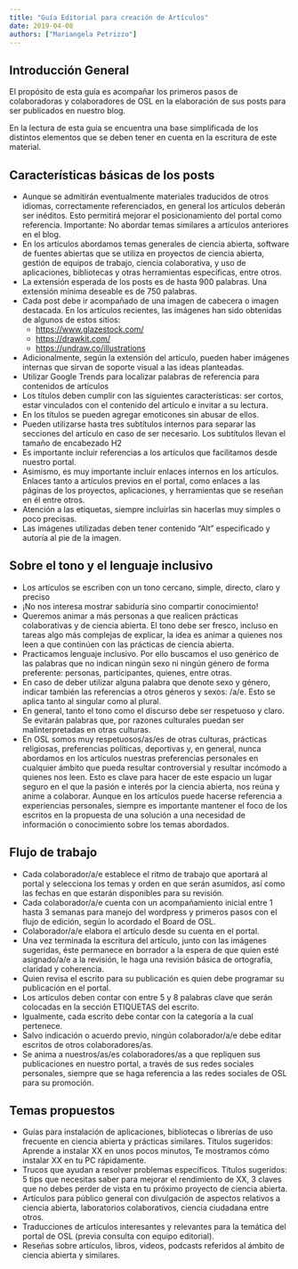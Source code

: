 ```yaml
---
title: "Guía Editorial para creación de Artículos"
date: 2019-04-08
authors: ["Mariangela Petrizzo"]
---
```


## Introducción General

El propósito de esta guía es acompañar los primeros pasos de colaboradoras y
colaboradores de OSL en la elaboración de sus posts para ser publicados en
nuestro blog.

En la lectura de esta guía se encuentra una base simplificada de los distintos
elementos que se deben tener en cuenta en la escritura de este material.

## Características básicas de los posts

- Aunque se admitirán eventualmente materiales traducidos de otros idiomas,
  correctamente referenciados, en general los artículos deberán ser inéditos.
  Esto permitirá mejorar el posicionamiento del portal como referencia.
  Importante: No abordar temas similares a artículos anteriores en el blog.
- En los artículos abordamos temas generales de ciencia abierta, software de
  fuentes abiertas que se utiliza en proyectos de ciencia abierta, gestión de
  equipos de trabajo, ciencia colaborativa, y uso de aplicaciones, bibliotecas y
  otras herramientas específicas, entre otros.
- La extensión esperada de los posts es de hasta 900 palabras. Una extensión
  mínima deseable es de 750 palabras.
- Cada post debe ir acompañado de una imagen de cabecera o imagen destacada. En
  los artículos recientes, las imágenes han sido obtenidas de algunos de estos
  sitios:
  - <https://www.glazestock.com/>
  - <https://drawkit.com/>
  - <https://undraw.co/illustrations>
- Adicionalmente, según la extensión del artículo, pueden haber imágenes
  internas que sirvan de soporte visual a las ideas planteadas.
- Utilizar Google Trends para localizar palabras de referencia para contenidos
  de artículos
- Los títulos deben cumplir con las siguientes características: ser cortos,
  estar vinculados con el contenido del artículo e invitar a su lectura.
- En los títulos se pueden agregar emoticones sin abusar de ellos.
- Pueden utilizarse hasta tres subtítulos internos para separar las secciones
  del artículo en caso de ser necesario. Los subtítulos llevan el tamaño de
  encabezado H2
- Es importante incluir referencias a los artículos que facilitamos desde
  nuestro portal.
- Asimismo, es muy importante incluir enlaces internos en los artículos. Enlaces
  tanto a artículos previos en el portal, como enlaces a las páginas de los
  proyectos, aplicaciones, y herramientas que se reseñan en él entre otros.
- Atención a las etiquetas, siempre incluirlas sin hacerlas muy simples o poco
  precisas.
- Las imágenes utilizadas deben tener contenido “Alt” especificado y autoría al
  pie de la imagen.

## Sobre el tono y el lenguaje inclusivo

- Los artículos se escriben con un tono cercano, simple, directo, claro y
  preciso
- ¡No nos interesa mostrar sabiduría sino compartir conocimiento!
- Queremos animar a más personas a que realicen prácticas colaborativas y de
  ciencia abierta. El tono debe ser fresco, incluso en tareas algo más complejas
  de explicar, la idea es animar a quienes nos leen a que continúen con las
  prácticas de ciencia abierta.
- Practicamos lenguaje inclusivo. Por ello buscamos el uso genérico de las
  palabras que no indican ningún sexo ni ningún género de forma preferente:
  personas, participantes, quienes, entre otras.
- En caso de deber utilizar alguna palabra que denote sexo y género, indicar
  también las referencias a otros géneros y sexos: /a/e. Esto se aplica tanto al
  singular como al plural.
- En general, tanto el tono como el discurso debe ser respetuoso y claro. Se
  evitarán palabras que, por razones culturales puedan ser malinterpretadas en
  otras culturas.
- En OSL somos muy respetuosos/as/es de otras culturas, prácticas religiosas,
  preferencias políticas, deportivas y, en general, nunca abordamos en los
  artículos nuestras preferencias personales en cualquier ámbito que pueda
  resultar controversial y resultar incómodo a quienes nos leen. Esto es clave
  para hacer de este espacio un lugar seguro en el que la pasión e interés por
  la ciencia abierta, nos reúna y anime a colaborar. Aunque en los artículos
  puede hacerse referencia a experiencias personales, siempre es importante
  mantener el foco de los escritos en la propuesta de una solución a una
  necesidad de información o conocimiento sobre los temas abordados.

## Flujo de trabajo

- Cada colaborador/a/e establece el ritmo de trabajo que aportará al portal y
  selecciona los temas y orden en que serán asumidos, así como las fechas en que
  estarán disponibles para su revisión.
- Cada colaborador/a/e cuenta con un acompañamiento inicial entre 1 hasta 3
  semanas para manejo del wordpress y primeros pasos con el flujo de edición,
  según lo acordado el Board de OSL.
- Colaborador/a/e elabora el artículo desde su cuenta en el portal.
- Una vez terminada la escritura del artículo, junto con las imágenes sugeridas,
  éste permanece en borrador a la espera de que quien esté asignado/a/e a la
  revisión, le haga una revisión básica de ortografía, claridad y coherencia.
- Quien revisa el escrito para su publicación es quien debe programar su
  publicación en el portal.
- Los artículos deben contar con entre 5 y 8 palabras clave que serán colocadas
  en la sección ETIQUETAS del escrito.
- Igualmente, cada escrito debe contar con la categoría a la cual pertenece.
- Salvo indicación o acuerdo previo, ningún colaborador/a/e debe editar escritos
  de otros colaboradores/as.
- Se anima a nuestros/as/es colaboradores/as a que repliquen sus publicaciones
  en nuestro portal, a través de sus redes sociales personales, siempre que se
  haga referencia a las redes sociales de OSL para su promoción.

## Temas propuestos

- Guías para instalación de aplicaciones, bibliotecas o librerías de uso
  frecuente en ciencia abierta y prácticas similares. Títulos sugeridos: Aprende
  a instalar XX en unos pocos minutos, Te mostramos cómo instalar XX en tu PC
  rápidamente.
- Trucos que ayudan a resolver problemas específicos. Títulos sugeridos: 5 tips
  que necesitas saber para mejorar el rendimiento de XX, 3 claves que no debes
  perder de vista en tu próximo proyecto de ciencia abierta.
- Artículos para público general con divulgación de aspectos relativos a ciencia
  abierta, laboratorios colaborativos, ciencia ciudadana entre otros.
- Traducciones de artículos interesantes y relevantes para la temática del
  portal de OSL (previa consulta con equipo editorial).
- Reseñas sobre artículos, libros, videos, podcasts referidos al ámbito de
  ciencia abierta y similares.
